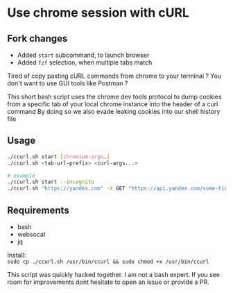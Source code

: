 # Use chrome session with cURL

## Fork changes
- Added `start` subcommand, to launch browser
- Added `fzf` selection, when multiple tabs match

Tired of copy pasting cURL commands from chrome to your terminal ?
You don't want to use GUI tools like Postman ?

This short bash script uses the chrome dev tools protocol to dump cookies from a specific tab of your local chrome instance into the header of a curl command
By doing so we also evade leaking cookies into our shell history file

## Usage

```sh
./ccurl.sh start [chromium-args…]
./ccurl.sh <tab-url-prefix> <curl-args...>

# example
./ccurl.sh start --incognito
./ccurl.sh "https://yandex.com" -X GET "https://api.yandex.com/some-ting"
```

## Requirements
- bash
- websocat
- jq
  
Install:  
`sudo cp ./ccurl.sh /usr/bin/ccurl && sudo chmod +x /usr/bin/ccurl`

This script was quickly hacked together. I am not a bash expert. If you see room for improvements dont hesitate to open an issue or provide a PR.
